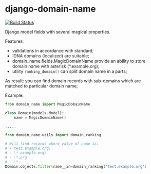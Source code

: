 django-domain-name
=================

[![Build Status](https://travis-ci.org/ttyS15/django-domain-name.svg)](https://travis-ci.org/ttyS15/django-domain-name)

Django model fields with several magical properties.
 
Features:
  - validations in accordance with standard;
  - IDNA domains (localized) are suitable;
  - domain_name.fields.MagicDomainName provide an ability to store domain name with asterisk (*.example.org);
  - utility `ranking_domain()` can split domain name in a parts;

As result: you can find domain records with sub-domains which are matched to particular domain name;

Example:

```python
from domain_name import MagicDomainName

class Domain(models.Model):
	name = MagicDomainName()

.....

from domain_name.utils import domain_ranking

# Will find records where value of name is: 
# - test.example.org;
# - \*.example.org;
# - \*.org
# - \*.
Domain.objects.filter(name__in=domain_ranking('test.example.org')
```
 


```

